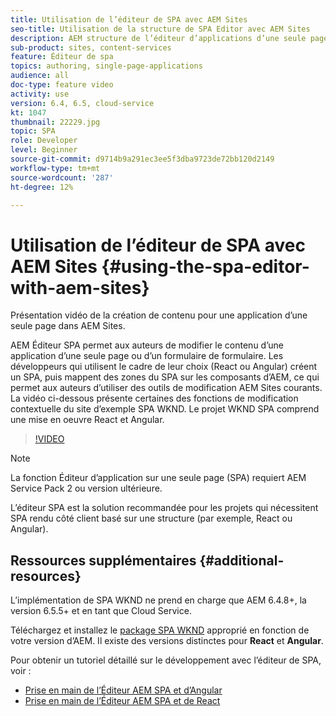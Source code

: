 ```yaml
---
title: Utilisation de l’éditeur de SPA avec AEM Sites
seo-title: Utilisation de la structure de SPA Editor avec AEM Sites
description: AEM structure de l’éditeur d’applications d’une seule page permet aux auteurs de modifier le contenu d’une application d’une seule page ou d’un SPA. Les développeurs qui utilisent des structures React ou Angular créent un SPA et mappent ensuite des zones de la SPA sur les composants d’AEM, ce qui permet aux auteurs d’utiliser des outils de modification AEM Sites courants.
sub-product: sites, content-services
feature: Éditeur de spa
topics: authoring, single-page-applications
audience: all
doc-type: feature video
activity: use
version: 6.4, 6.5, cloud-service
kt: 1047
thumbnail: 22229.jpg
topic: SPA
role: Developer
level: Beginner
source-git-commit: d9714b9a291ec3ee5f3dba9723de72bb120d2149
workflow-type: tm+mt
source-wordcount: '287'
ht-degree: 12%

---
```



# Utilisation de l’éditeur de SPA avec AEM Sites {#using-the-spa-editor-with-aem-sites}

Présentation vidéo de la création de contenu pour une application d’une seule page dans AEM Sites.

AEM Éditeur SPA permet aux auteurs de modifier le contenu d’une application d’une seule page ou d’un formulaire de formulaire. Les développeurs qui utilisent le cadre de leur choix (React ou Angular) créent un SPA, puis mappent des zones du SPA sur les composants d’AEM, ce qui permet aux auteurs d’utiliser des outils de modification AEM Sites courants. La vidéo ci-dessous présente certaines des fonctions de modification contextuelle du site d’exemple SPA WKND. Le projet WKND SPA comprend une mise en oeuvre React et Angular.

>[!VIDEO](https://video.tv.adobe.com/v/22229?quality=12&learn=on)

>[!NOTE]
>
> La fonction Éditeur d’application sur une seule page (SPA) requiert AEM Service Pack 2 ou version ultérieure.
>
> L’éditeur SPA est la solution recommandée pour les projets qui nécessitent SPA rendu côté client basé sur une structure (par exemple, React ou Angular).

## Ressources supplémentaires {#additional-resources}

L’implémentation de SPA WKND ne prend en charge que AEM 6.4.8+, la version 6.5.5+ et en tant que Cloud Service.

Téléchargez et installez le [package SPA WKND](https://github.com/adobe/aem-guides-wknd-spa/releases) approprié en fonction de votre version d’AEM. Il existe des versions distinctes pour **React** et **Angular**.

Pour obtenir un tutoriel détaillé sur le développement avec l’éditeur de SPA, voir :

* [Prise en main de l’Éditeur AEM SPA et d’Angular](https://docs.adobe.com/content/help/fr-FR/experience-manager-learn/spa-angular-tutorial/overview.html)
* [Prise en main de l’Éditeur AEM SPA et de React](https://docs.adobe.com/content/help/fr-FR/experience-manager-learn/spa-react-tutorial/overview.html)
